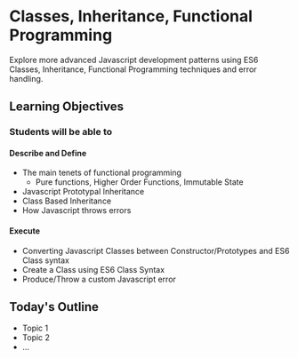 # Classes, Inheritance, Functional Programming

Explore more advanced Javascript development patterns using ES6 Classes, Inheritance, Functional Programming techniques and error handling.

## Learning Objectives

### Students will be able to

#### Describe and Define

- The main tenets of functional programming
  - Pure functions, Higher Order Functions, Immutable State
- Javascript Prototypal Inheritance
- Class Based Inheritance
- How Javascript throws errors

#### Execute

- Converting Javascript Classes between Constructor/Prototypes and ES6 Class syntax
- Create a Class using ES6 Class Syntax
- Produce/Throw a custom Javascript error

## Today's Outline

<!-- To Be Completed By Instructor -->

- Topic 1
- Topic 2
- ...
